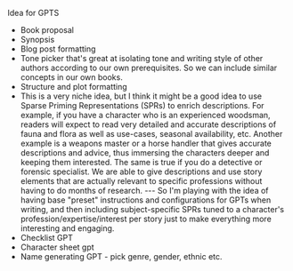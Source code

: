 Idea for GPTS

- Book proposal
- Synopsis
- Blog post formatting
- Tone picker that's great at isolating tone and writing style of other authors according to our own prerequisites. So we can include similar concepts in our own books.
- Structure and plot formatting
- This is a very niche idea, but I think it might be a good idea to use Sparse Priming Representations (SPRs) to enrich descriptions. For example, if you have a character who is an experienced woodsman, readers will expect to read very detailed and accurate descriptions of fauna and flora as well as use-cases, seasonal availability, etc. Another example is a weapons master or a horse handler that gives accurate descriptions and advice, thus immersing the characters deeper and keeping them interested. The same is true if you do a detective or forensic specialist. We are able to give descriptions and use story elements that are actually relevant to specific professions without having to do months of research. --- So I'm playing with the idea of having base "preset" instructions and configurations for GPTs when writing, and then including subject-specific SPRs tuned to a character's profession/expertise/interest per story just to make everything more interesting and engaging.
- Checklist GPT
- Character sheet gpt
- Name generating GPT - pick genre, gender, ethnic etc. 